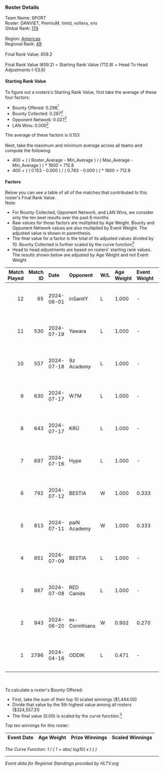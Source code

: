 ### Roster Details<br />
Team Name: SPORT<br />
Roster: DANVIET, PremiuM, timid, voltera, xns<br />
Global Rank: [174](../standings_global.md)<br />
<br />
Region: [Americas]( ../standings_americas.md)<br />
Regional Rank: [49]( ../standings_americas.md)<br />
<br />
Final Rank Value:  659.2<br />
<br />
Final Rank Value (659.2) = Starting Rank Value (712.8) + Head To Head Adjustments (-53.6)<br />

#### Starting Rank Value<br />
To figure out a rosters's Starting Rank Value, first take the average of these four factors:<br />
- Bounty Offered: 0.298[<sup>1</sup>](#table2)
- Bounty Collected: 0.287[<sup>2</sup>](#table1)
- Opponent Network: 0.027[<sup>2</sup>](#table1)
- LAN Wins: 0.000[<sup>2</sup>](#table1)

The average of these factors is 0.153<br />
<br />
Next, take the maximum and minimum average across all teams and compute the following:<br />
- 400 + ( ( Roster_Average - Min_Average ) / ( Max_Average - Min_Average ) ) * 1600 = 712.8
- 400 + ( ( 0.153 - 0.000 ) / ( 0.783 - 0.000 ) ) * 1600 = 712.8


#### Factors<br />
Below you can see a table of all of the matches that contributed to this roster's Final Rank Value.<br />
Note:<br />

- For Bounty Collected, Opponent Network, and LAN Wins, we consider only the ten best results over the past 6 months.
- Raw values for those factors are multiplied by Age Weight. Bounty and Opponent Network values are also multiplied by Event Weight. The adjusted value is shown in parenthesis.
- The final value for a factor is the total of its adjusted values divided by 10. Bounty Collected is further scaled by the curve function[<sup>3</sup>](#curveFunction)
- Head to head adjustments are based on rosters' starting rank values. The results shown below are adjusted by Age Weight and not Event Weight
<span id="table1"></span><br />


| Match Played | Match ID | Date       | Opponent       | W/L | Age Weight | Event Weight | Bounty Collected | Opponent Network | LAN Wins  | H2H Adj. | Roster                                 |
| -: | -: | :- | :- | :- | :- | :- | :- | :- | :- | -: | :- |
|           12 |       65 | 2024-08-01 | inSanitY       | L   | 1.000      | -            | -                | -                | -         |    -4.39 | DANVIET, PremiuM, timid, voltera, xns  |
|           11 |      530 | 2024-07-19 | Yawara         | L   | 1.000      | -            | -                | -                | -         |   -23.00 | DANVIET, PremiuM, timid, voltera, xns  |
|           10 |      557 | 2024-07-18 | 9z Academy     | L   | 1.000      | -            | -                | -                | -         |   -23.64 | DANVIET, PremiuM, timid, voltera, xns  |
|            9 |      630 | 2024-07-17 | W7M            | L   | 1.000      | -            | -                | -                | -         |   -11.84 | DANVIET, PremiuM, timid, voltera, xns  |
|            8 |      643 | 2024-07-17 | KRÜ            | L   | 1.000      | -            | -                | -                | -         |    -9.40 | DANVIET, PremiuM, timid, voltera, xns  |
|            7 |      697 | 2024-07-16 | Hype           | L   | 1.000      | -            | -                | -                | -         |    -9.37 | DANVIET, PremiuM, timid, voltera, xns  |
|            6 |      792 | 2024-07-12 | BESTIA         | W   | 1.000      | 0.333        | 0.095 (0.032)    | 0.801 (0.267)    | 0 (0.000) |    26.01 | DANVIET, PremiuM, timid, voltera, xns  |
|            5 |      813 | 2024-07-11 | paiN Academy   | W   | 1.000      | 0.333        | 0.000 (0.000)    | 0.000 (0.000)    | 0 (0.000) |     4.59 | DANVIET, PremiuM, timid, voltera, xns  |
|            4 |      851 | 2024-07-09 | BESTIA         | L   | 1.000      | -            | -                | -                | -         |    -4.50 | DANVIET, PremiuM, timid, voltera, xns  |
|            3 |      867 | 2024-07-08 | RED Canids     | L   | 1.000      | -            | -                | -                | -         |    -2.44 | DANVIET, PremiuM, timid, voltera, xns  |
|            2 |      943 | 2024-06-20 | ex-Corinthians | W   | 0.902      | 0.270        | 0.004 (0.001)    | 0.000 (0.000)    | 0 (0.000) |     7.46 | DANVIET, farias, PremiuM, voltera, xns |
|            1 |     2796 | 2024-04-16 | ODDIK          | L   | 0.471      | -            | -                | -                | -         |    -3.06 | DANVIET, farias, PremiuM, voltera, xns |

<br />
<span id="table2"></span><br />
To calculate a roster's Bounty Offered:<br />

- First, take the sum of their top 10 scaled winnings ($1,444.00)
- Divide that value by the 5th highest value among all rosters ($324,557.31)
- The final value (0.00) is scaled by the curve function.[<sup>3</sup>](#curveFunction)

Top ten winnings for this roster:<br />

| Event Date | Age Weight | Prize Winnings | Scaled Winnings |
| :- | -: | :- | :- |


<span id="curveFunction"></span>_The Curve Function: 1 / ( 1 + abs( log10( x ) ) )_<br />

---
_Event data for Regional Standings provided by HLTV.org_<br />

